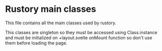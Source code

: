 # Rustory main classes

This file contains all the main classes used by rustory.

This classes are singleton so they must be accessed using Class.instance and must be initialized on +layout.svelte onMount function so don't use them before loading the page.
